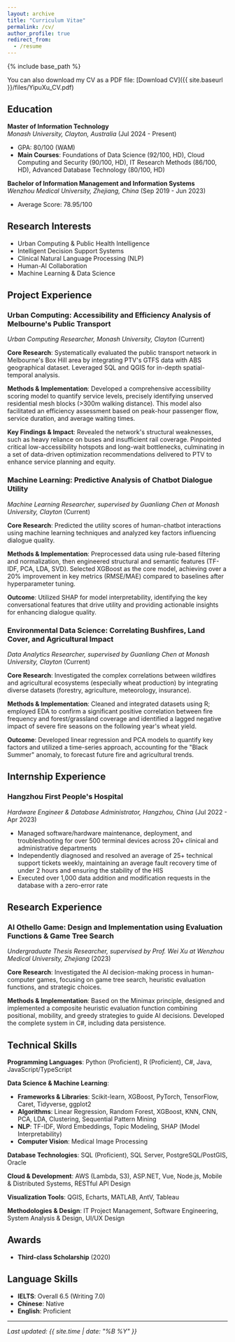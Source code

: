 ```yaml
---
layout: archive
title: "Curriculum Vitae"
permalink: /cv/
author_profile: true
redirect_from:
  - /resume
---
```


{% include base_path %}

You can also download my CV as a PDF file: [Download CV]({{ site.baseurl }}/files/YipuXu_CV.pdf)

## Education

**Master of Information Technology**  
*Monash University, Clayton, Australia* (Jul 2024 - Present)  
- GPA: 80/100 (WAM)
- **Main Courses**: Foundations of Data Science (92/100, HD), Cloud Computing and Security (90/100, HD), IT Research Methods (86/100, HD), Advanced Database Technology (80/100, HD)

**Bachelor of Information Management and Information Systems**  
*Wenzhou Medical University, Zhejiang, China* (Sep 2019 - Jun 2023)  
- Average Score: 78.95/100

## Research Interests

- Urban Computing & Public Health Intelligence
- Intelligent Decision Support Systems
- Clinical Natural Language Processing (NLP)
- Human-AI Collaboration
- Machine Learning & Data Science

## Project Experience

### Urban Computing: Accessibility and Efficiency Analysis of Melbourne's Public Transport
*Urban Computing Researcher, Monash University, Clayton* (Current)

**Core Research**: Systematically evaluated the public transport network in Melbourne's Box Hill area by integrating PTV's GTFS data with ABS geographical dataset. Leveraged SQL and QGIS for in-depth spatial-temporal analysis.

**Methods & Implementation**: Developed a comprehensive accessibility scoring model to quantify service levels, precisely identifying unserved residential mesh blocks (>300m walking distance). This model also facilitated an efficiency assessment based on peak-hour passenger flow, service duration, and average waiting times.

**Key Findings & Impact**: Revealed the network's structural weaknesses, such as heavy reliance on buses and insufficient rail coverage. Pinpointed critical low-accessibility hotspots and long-wait bottlenecks, culminating in a set of data-driven optimization recommendations delivered to PTV to enhance service planning and equity.

### Machine Learning: Predictive Analysis of Chatbot Dialogue Utility
*Machine Learning Researcher, supervised by Guanliang Chen at Monash University, Clayton* (Current)

**Core Research**: Predicted the utility scores of human-chatbot interactions using machine learning techniques and analyzed key factors influencing dialogue quality.

**Methods & Implementation**: Preprocessed data using rule-based filtering and normalization, then engineered structural and semantic features (TF-IDF, PCA, LDA, SVD). Selected XGBoost as the core model, achieving over a 20% improvement in key metrics (RMSE/MAE) compared to baselines after hyperparameter tuning.

**Outcome**: Utilized SHAP for model interpretability, identifying the key conversational features that drive utility and providing actionable insights for enhancing dialogue quality.

### Environmental Data Science: Correlating Bushfires, Land Cover, and Agricultural Impact
*Data Analytics Researcher, supervised by Guanliang Chen at Monash University, Clayton* (Current)

**Core Research**: Investigated the complex correlations between wildfires and agricultural ecosystems (especially wheat production) by integrating diverse datasets (forestry, agriculture, meteorology, insurance).

**Methods & Implementation**: Cleaned and integrated datasets using R; employed EDA to confirm a significant positive correlation between fire frequency and forest/grassland coverage and identified a lagged negative impact of severe fire seasons on the following year's wheat yield.

**Outcome**: Developed linear regression and PCA models to quantify key factors and utilized a time-series approach, accounting for the "Black Summer" anomaly, to forecast future fire and agricultural trends.

## Internship Experience

### Hangzhou First People's Hospital  
*Hardware Engineer & Database Administrator, Hangzhou, China* (Jul 2022 - Apr 2023)

- Managed software/hardware maintenance, deployment, and troubleshooting for over 500 terminal devices across 20+ clinical and administrative departments
- Independently diagnosed and resolved an average of 25+ technical support tickets weekly, maintaining an average fault recovery time of under 2 hours and ensuring the stability of the HIS
- Executed over 1,000 data addition and modification requests in the database with a zero-error rate

## Research Experience

### AI Othello Game: Design and Implementation using Evaluation Functions & Game Tree Search
*Undergraduate Thesis Researcher, supervised by Prof. Wei Xu at Wenzhou Medical University, Zhejiang* (2023)

**Core Research**: Investigated the AI decision-making process in human-computer games, focusing on game tree search, heuristic evaluation functions, and strategic choices.

**Methods & Implementation**: Based on the Minimax principle, designed and implemented a composite heuristic evaluation function combining positional, mobility, and greedy strategies to guide AI decisions. Developed the complete system in C#, including data persistence.

## Technical Skills

**Programming Languages**: Python (Proficient), R (Proficient), C#, Java, JavaScript/TypeScript

**Data Science & Machine Learning**:
- **Frameworks & Libraries**: Scikit-learn, XGBoost, PyTorch, TensorFlow, Caret, Tidyverse, ggplot2
- **Algorithms**: Linear Regression, Random Forest, XGBoost, KNN, CNN, PCA, LDA, Clustering, Sequential Pattern Mining
- **NLP**: TF-IDF, Word Embeddings, Topic Modeling, SHAP (Model Interpretability)
- **Computer Vision**: Medical Image Processing

**Database Technologies**: SQL (Proficient), SQL Server, PostgreSQL/PostGIS, Oracle

**Cloud & Development**: AWS (Lambda, S3), ASP.NET, Vue, Node.js, Mobile & Distributed Systems, RESTful API Design

**Visualization Tools**: QGIS, Echarts, MATLAB, AntV, Tableau

**Methodologies & Design**: IT Project Management, Software Engineering, System Analysis & Design, UI/UX Design

## Awards

- **Third-class Scholarship** (2020)

## Language Skills

- **IELTS**: Overall 6.5 (Writing 7.0)
- **Chinese**: Native
- **English**: Proficient

---

*Last updated: {{ site.time | date: "%B %Y" }}*
